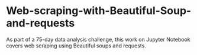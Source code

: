 # Web-scraping-with-Beautiful-Soup-and-requests
As part of a 75-day data analysis challenge, this work on Jupyter Notebook covers web scraping using Beautiful soups and requests.

